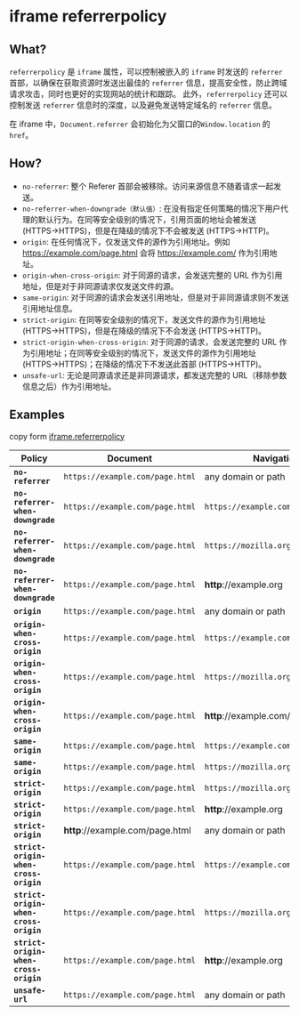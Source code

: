 # iframe referrerpolicy

## What?
`referrerpolicy` 是 `iframe` 属性，可以控制被嵌入的 `iframe` 时发送的 `referrer` 首部，以确保在获取资源时发送出最佳的 `referrer` 信息，提高安全性，防止跨域请求攻击，同时也更好的实现网站的统计和跟踪。
此外，`referrerpolicy` 还可以控制发送 `referrer` 信息时的深度，以及避免发送特定域名的 `referrer` 信息。

在 iframe 中，`Document.referrer` 会初始化为父窗口的`Window.location` 的 `href`。

## How?

* `no-referrer`: 整个 Referer 首部会被移除。访问来源信息不随着请求一起发送。
* `no-referrer-when-downgrade（默认值）`: 在没有指定任何策略的情况下用户代理的默认行为。在同等安全级别的情况下，引用页面的地址会被发送 (HTTPS->HTTPS)，但是在降级的情况下不会被发送 (HTTPS->HTTP)。
* `origin`: 在任何情况下，仅发送文件的源作为引用地址。例如 https://example.com/page.html 会将 https://example.com/ 作为引用地址。
* `origin-when-cross-origin`: 对于同源的请求，会发送完整的 URL 作为引用地址，但是对于非同源请求仅发送文件的源。
* `same-origin`: 对于同源的请求会发送引用地址，但是对于非同源请求则不发送引用地址信息。
* `strict-origin`: 在同等安全级别的情况下，发送文件的源作为引用地址 (HTTPS->HTTPS)，但是在降级的情况下不会发送 (HTTPS->HTTP)。
* `strict-origin-when-cross-origin`: 对于同源的请求，会发送完整的 URL 作为引用地址；在同等安全级别的情况下，发送文件的源作为引用地址 (HTTPS->HTTPS)；在降级的情况下不发送此首部 (HTTPS->HTTP)。
* `unsafe-url`: 无论是同源请求还是非同源请求，都发送完整的 URL（移除参数信息之后）作为引用地址。

## Examples

copy form [iframe.referrerpolicy](https://developer.mozilla.org/zh-CN/docs/Web/HTTP/Headers/Referrer-Policy)

| Policy                                | Document                         | Navigation to                      | Referrer                      |
| ------------------------------------- | -------------------------------- | ---------------------------------- | ----------------------------- |
| **`no-referrer`**                     | `https://example.com/page.html`    | any domain or path                 | no referrer                   |
| **`no-referrer-when-downgrade`**      | `https://example.com/page.html`    | `https://example.com/otherpage.html` | `https://example.com/page.html` |
| **`no-referrer-when-downgrade`**      | `https://example.com/page.html`    | `https://mozilla.org`                | `https://example.com/page.html` |
| **`no-referrer-when-downgrade`**      | `https://example.com/page.html`    | **http**://example.org             | no referrer                   |
| **`origin`**                          | `https://example.com/page.html`    | any domain or path                 | `https://example.com/`          |
| **`origin-when-cross-origin`**        | `https://example.com/page.html`    | `https://example.com/otherpage.html` | `https://example.com/page.html` |
| **`origin-when-cross-origin`**        | `https://example.com/page.html`    | `https://mozilla.org`                | `https://example.com/`          |
| **`origin-when-cross-origin`**        | `https://example.com/page.html`    | **http**://example.com/page.html   | `https://example.com/`          |
| **`same-origin`**                     | `https://example.com/page.html`    | `https://example.com/otherpage.html` | `https://example.com/page.html` |
| **`same-origin`**                     | `https://example.com/page.html`    | `https://mozilla.org`                | no referrer                   |
| **`strict-origin`**                   | `https://example.com/page.html`    | `https://mozilla.org`                | `https://example.com/`          |
| **`strict-origin`**                   | `https://example.com/page.html`    | **http**://example.org             | no referrer                   |
| **`strict-origin`**                   | **http**://example.com/page.html | any domain or path                 | `http://example.com/`           |
| **`strict-origin-when-cross-origin`** | `https://example.com/page.html`    | `https://example.com/otherpage.html` | `https://example.com/page.html` |
| **`strict-origin-when-cross-origin`** | `https://example.com/page.html`    | `https://mozilla.org`                | `https://example.com/`          |
| **`strict-origin-when-cross-origin`** | `https://example.com/page.html`    | **http**://example.org             | no referrer                   |
| **`unsafe-url`**                      | `https://example.com/page.html`    | any domain or path                 | `https://example.com/page.html` |